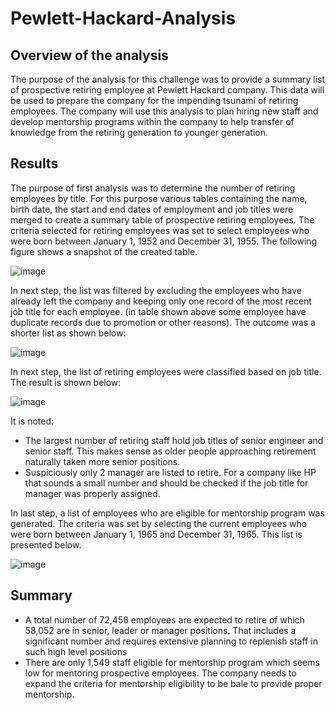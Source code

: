 # Pewlett-Hackard-Analysis
## Overview of the analysis
The purpose of the analysis for this challenge was to provide a summary list of prospective retiring employee at Pewlett Hackard company. This data will be used to prepare the company for the impending tsunami of retiring employees. The company will use this analysis to plan hiring new staff and develop mentorship programs within the company to help transfer of knowledge from the retiring generation to younger generation.

## Results
The purpose of first analysis was to determine the number of retiring employees by title. For this purpose various tables containing the name, birth date, the start and end dates of employment and job titles were merged to create a summary table of prospective retiring employees. The criteria selected for retiring employees was set to select employees who were born between January 1, 1952 and December 31, 1955. The following figure shows a snapshot of the created table. 

![image](https://user-images.githubusercontent.com/58461542/169677702-e4455cef-0134-4924-8789-5ebc44ec7cfd.png)

In next step, the list was filtered by excluding the employees who have already left the company and keeping only one record of the most recent job title for each employee. (in table shown above some employee have duplicate records due to promotion or other reasons). The outcome was a shorter list as shown below:

![image](https://user-images.githubusercontent.com/58461542/169677776-e705e594-33dc-408c-af21-ca130e705a96.png)

In next step, the list of retiring employees were classified based on job title. The result is shown below:

![image](https://user-images.githubusercontent.com/58461542/169677781-394c7647-600d-49b1-b50b-e6015d4f0344.png)

It is noted:

* The largest number of retiring staff hold job titles of senior engineer and senior staff. This makes sense as older people approaching retirement naturally taken more senior positions. 
* Suspiciously only 2 manager are listed to retire. For a company like HP that sounds a small number and should be checked if the job title for manager was properly assigned.

In last step, a list of employees who are eligible for mentorship program was generated. The criteria was set by selecting the current employees who were born between January 1, 1965 and December 31, 1965. This list is presented below.

![image](https://user-images.githubusercontent.com/58461542/169677664-48782505-ffd3-4298-89f1-7fe989594361.png)


## Summary

* A total number of 72,458 employees are expected to retire of which 58,052 are in senior, leader or manager positions. That includes a significant number and requires extensive planning to replenish staff in such high level positions
* There are only 1,549 staff eligible for mentorship program which seems low for mentoring prospective employees. The company needs to expand the criteria for mentorship eligibility to be bale to provide proper mentorship.

